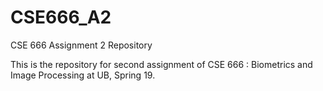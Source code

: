 # CSE666_A2
CSE 666 Assignment 2 Repository


This is the repository for second assignment of CSE 666 : Biometrics and Image Processing at UB, Spring 19.
